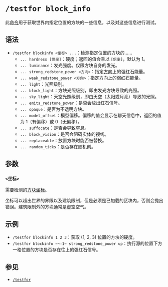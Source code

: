 # `/testfor block_info`

此[命令](../../zh.md)用于获取世界内指定位置的方块的一些信息，以及对这些信息进行测试。

## 语法

- `/testfor blockinfo <坐标> ...`：检测指定位置的方块的……
    - `... hardness [倍率]`：硬度；返回的值会乘以 `[倍率]`，默认为 1。
    - `... luminance`：发光强度。仅限方块自身的发光。
    - `... strong_redstone_power <方向>`：指定[方向](/documents/arguments/direction/zh.md)上的强红石能量。
    - `... weak_redstone_power <方向>`：指定方向上的弱红石能量。
    - `... light`：光照级别。
    - `... block_light`：方块光照级别，即由发光方块导致的光照。
    - `... sky_light`：天空光照级别，即由天空（太阳或月亮）导致的光照。
    - `... emits_redstone_power`：是否会放出红石信号。
    - `... opaque`：是否为不透明方块。
    - `... model_offset`：模型偏移。偏移的值会显示在聊天信息中，返回的值为 1（有偏移）或 0（无偏移）。
    - `... suffocate`：是否会导致窒息。
    - `... block_vision`：是否会阻碍实体的视线。
    - `... replaceable`：放置方块时能否被替换。
    - `... random_ticks`：是否存在随机刻。

## 参数

### `<坐标>`

需要检测的[方块坐标](/documents/arguments/pos/zh.md)。

坐标可以超出世界的界限以及建筑限制，但是必须是已加载的区块内，否则会抛出错误。建筑限制外的方块通常是虚空空气。

## 示例

- `/testfor blockinfo 1 2 3`：获取 (1, 2, 3) 位置的方块的硬度。
- `/testfor blockinfo ~~-1~ strong_redstone_power up`：执行源的位置下方一格位置的方块是否存在往上的强红石信号。

## 参见

- [`/testfor`](../zh.md)